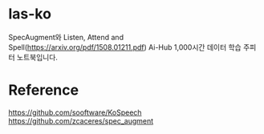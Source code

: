 # las-ko
SpecAugment와 Listen, Attend and Spell(https://arxiv.org/pdf/1508.01211.pdf) Ai-Hub 1,000시간 데이터 학습 주피터 노트북입니다.

# Reference
https://github.com/sooftware/KoSpeech
https://github.com/zcaceres/spec_augment
